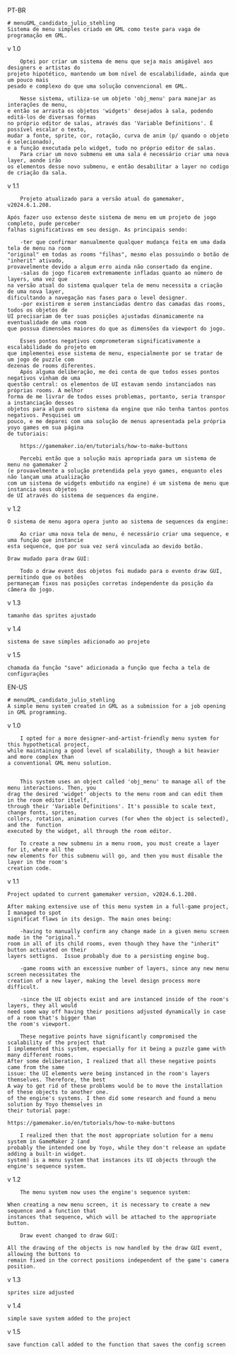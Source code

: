 PT-BR

	# menuGML_candidato_julio_stehling
	Sistema de menu simples criado em GML como teste para vaga de programação em GML.

v 1.0

		Optei por criar um sistema de menu que seja mais amigável aos designers e artistas do 
	projeto hipotético, mantendo um bom nível de escalabilidade, ainda que um pouco mais 
	pesado e complexo do que uma solução convencional em GML.

		Nesse sistema, utiliza-se um objeto 'obj_menu' para manejar as interações de menu, 
	e então se arrasta os objetos 'widgets' desejados à sala, podendo editá-los de diversas formas
	no próprio editor de salas, através das 'Variable Definitions'. É possível escalar o texto, 
	mudar a fonte, sprite, cor, rotação, curva de anim (p/ quando o objeto é selecionado),
	e a função executada pelo widget, tudo no próprio editor de salas.
		Para criar um novo submenu em uma sala é necessário criar uma nova layer, aonde irão 
	os elementos desse novo submenu, e então desabilitar a layer no codigo de criação da sala.

v 1.1
	
		Projeto atualizado para a versão atual do gamemaker, v2024.6.1.208.

	Após fazer uso extenso deste sistema de menu em um projeto de jogo completo, pude perceber 
	falhas significativas em seu design. As principais sendo:

		-ter que confirmar manualmente qualquer mudança feita em uma dada tela de menu na room
	"original" em todas as rooms "filhas", mesmo elas possuindo o botão de "inherit" ativado,
	provavelmente devido a algum erro ainda não consertado da engine.
		-salas do jogo ficarem extremamente infladas quanto ao número de layers, uma vez que
	na versão atual do sistema qualquer tela de menu necessita a criação de uma nova layer,
	dificultando a navegação nas fases para o level designer.
		-por existirem e serem instanciadas dentro das camadas das rooms, todos os objetos de 
	UI precisariam de ter suas posições ajustadas dinamicamente na eventualidade de uma room 
	que possua dimensões maiores do que as dimensões da viewport do jogo.

		Esses pontos negativos comprometeram significativamente a escalabilidade do projeto em
	que implementei esse sistema de menu, especialmente por se tratar de um jogo de puzzle com
	dezenas de rooms diferentes. 
		Após alguma deliberação, me dei conta de que todos esses pontos negativos vinham de uma 
	questão central: os elementos de UI estavam sendo instanciados nas próprias rooms. A melhor 
	forma de me livrar de todos esses problemas, portanto, seria transpor a instanciação desses 
	objetos para algum outro sistema da engine que não tenha tantos pontos negativos. Pesquisei um
	pouco, e me deparei com uma solução de menus apresentada pela própria yoyo games em sua página 
	de tutoriais:	
	
		https://gamemaker.io/en/tutorials/how-to-make-buttons

		Percebi então que a solução mais apropriada para um sistema de menu no gamemaker 2
	(e provavelmente a solução pretendida pela yoyo games, enquanto eles não lançam uma atualização
	com um sistema de widgets embutido na engine) é um sistema de menu que instancia seus objetos
	de UI através do sistema de sequences da engine.


v 1.2
		
	O sistema de menu agora opera junto ao sistema de sequences da engine:
	
		Ao criar uma nova tela de menu, é necessário criar uma sequence, e uma função que instancie
	esta sequence, que por sua vez será vinculada ao devido botão.

	Draw mudado para draw GUI:

		Todo o draw event dos objetos foi mudado para o evento draw GUI, permitindo que os botões
	permaneçam fixos nas posições corretas independente da posição da câmera do jogo.

v 1.3
	
	tamanho das sprites ajustado

v 1.4

	sistema de save simples adicionado ao projeto

v 1.5
	
	chamada da função "save" adicionada a função que fecha a tela de configurações









EN-US

	# menuGML_candidato_julio_stehling
	A simple menu system created in GML as a submission for a job opening in GML programming.

v 1.0

		I opted for a more designer-and-artist-friendly menu system for this hypothetical project, 
	while maintaining a good level of scalability, though a bit heavier and more complex than
	a conventional GML menu solution.


		This system uses an object called 'obj_menu' to manage all of the menu interactions. Then, you
	drag the desired 'widget' objects to the menu room and can edit them in the room editor itself,
	through their 'Variable Definitions'. It's possible to scale text, change fonts, sprites,
	collors, rotation, animation curves (for when the object is selected), and the  function
	executed by the widget, all through the room editor.

		To create a new submenu in a menu room, you must create a layer for it, where all the 
	new elements for this submenu will go, and then you must disable the layer in the room's
	creation code.

v 1.1
	
	Project updated to current gamemaker version, v2024.6.1.208.

	After making extensive use of this menu system in a full-game project, I managed to spot
	significat flaws in its design. The main ones being:

		-having to manually confirm any change made in a given menu screen made in the "original."
	room in all of its child rooms, even though they have the "inherit" button activated on their 
	layers settigns.  Issue probably due to a persisting engine bug.

		-game rooms with an excessive number of layers, since any new menu screen necessitates the
	creation of a new layer, making the level design process more difficult.

		-since the UI objects exist and are instanced inside of the room's layers, they all would
	need some way off having their positions adjusted dynamically in case of a room that's bigger than
	the room's viewport.

		These negative points have significantly compromised the scalability of the project that
	I implemented this system, especially for it being a puzzle game with many different rooms.
	After some deliberation, I realized that all these negative points came from the same
	issue: the UI elements were being instanced in the room's layers themselves. Therefore, the best 
	A way to get rid of these problems would be to move the installation of these objects to another one.
	of the engine's systems. I then did some research and found a menu solution by Yoyo themselves in
	their tutorial page:

	https://gamemaker.io/en/tutorials/how-to-make-buttons

		I realized then that the most appropriate solution for a menu system in GameMaker 2 (and
	probably the intended one by Yoyo, while they don't release an update adding a built-in widget.
	system) is a menu system that instances its UI objects through the engine's sequence system.

v 1.2

		The menu system now uses the engine's sequence system:

	When creating a new menu screen, it is necessary to create a new sequence and a function that
	instances that sequence, which will be attached to the appropriate button.

		Draw event changed to draw GUI:

	All the drawing of the objects is now handled by the draw GUI event, allowing the buttons to
	remain fixed in the correct positions independent of the game's camera position.

v 1.3
	
	sprites size adjusted

v 1.4

	simple save system added to the project

v 1.5
	
	save function call added to the function that saves the config screen
